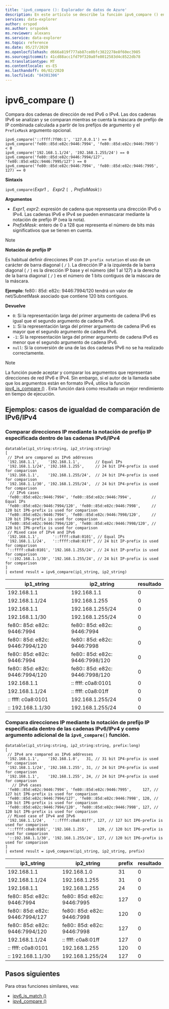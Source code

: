 ```yaml
---
title: 'ipv6_compare (): Explorador de datos de Azure'
description: En este artículo se describe la función ipv6_compare () en Azure Explorador de datos.
services: data-explorer
author: orspod
ms.author: orspodek
ms.reviewer: alexans
ms.service: data-explorer
ms.topic: reference
ms.date: 05/27/2020
ms.openlocfilehash: d666a819f777ab87ce0bfc3822278e8f60ec3985
ms.sourcegitcommit: 41cd88acc1fd79f320a8fe8012583d4c8522db78
ms.translationtype: MT
ms.contentlocale: es-ES
ms.lasthandoff: 06/02/2020
ms.locfileid: "84301306"
---
```

# <a name="ipv6_compare"></a>ipv6_compare ()

Compara dos cadenas de dirección de red IPv6 o IPv4. Las dos cadenas IPv6 se analizan y se comparan mientras se cuenta la máscara de prefijo de IP combinada calculada a partir de los prefijos de argumento y el `PrefixMask` argumento opcional.

```kusto
ipv6_compare('::ffff:7f00:1', '127.0.0.1') == 0
ipv6_compare('fe80::85d:e82c:9446:7994', 'fe80::85d:e82c:9446:7995')  < 0
ipv6_compare('192.168.1.1/24', '192.168.1.255/24') == 0
ipv6_compare('fe80::85d:e82c:9446:7994/127', 'fe80::85d:e82c:9446:7995/127') == 0
ipv6_compare('fe80::85d:e82c:9446:7994', 'fe80::85d:e82c:9446:7995', 127) == 0
```

**Sintaxis**

`ipv6_compare(`*Expr1* `, ` *Expr2* `[ ,` *PrefixMask*`])`

**Argumentos**

* *Expr1*, *expr2*: expresión de cadena que representa una dirección IPv6 o IPv4. Las cadenas IPv6 e IPv4 se pueden enmascarar mediante la notación de prefijo IP (vea la nota).
* *PrefixMask*: entero de 0 a 128 que representa el número de bits más significativos que se tienen en cuenta.

> [!Note] 
>**Notación de prefijo IP**
> 
>Es habitual definir direcciones IP con `IP-prefix notation` el uso de un carácter de barra diagonal ( `/` ).
>La dirección IP a la izquierda de la barra diagonal ( `/` ) es la dirección IP base y el número (del 1 al 127) a la derecha de la barra diagonal ( `/` ) es el número de 1 bits contiguos de la máscara de la máscara. 
>
> **Ejemplo**: fe80:: 85d: e82c: 9446:7994/120 tendrá un valor de net/SubnetMask asociado que contiene 120 bits contiguos.

**Devuelve**

* `0`: Si la representación larga del primer argumento de cadena IPv6 es igual que el segundo argumento de cadena IPv6.
* `1`: Si la representación larga del primer argumento de cadena IPv6 es mayor que el segundo argumento de cadena IPv6.
* `-1`: Si la representación larga del primer argumento de cadena IPv6 es menor que el segundo argumento de cadena IPv6.
* `null`: Si la conversión de una de las dos cadenas IPv6 no se ha realizado correctamente.

> [!Note]
> La función puede aceptar y comparar los argumentos que representan direcciones de red IPv6 e IPv4. Sin embargo, si el autor de la llamada sabe que los argumentos están en formato IPv4, utilice la función [ipv4_is_compare ()](./ipv4-comparefunction.md) . Esta función dará como resultado un mejor rendimiento en tiempo de ejecución.

## <a name="examples-ipv6ipv4-comparison-equality-cases"></a>Ejemplos: casos de igualdad de comparación de IPv6/IPv4

### <a name="compare-ips-using-the-ip-prefix-notation-specified-inside-the-ipv6ipv4-strings"></a>Comparar direcciones IP mediante la notación de prefijo IP especificada dentro de las cadenas IPv6/IPv4

<!-- csl: https://help.kusto.windows.net/Samples -->
```kusto
datatable(ip1_string:string, ip2_string:string)
[
 // IPv4 are compared as IPv6 addresses
 '192.168.1.1',    '192.168.1.1',       // Equal IPs
 '192.168.1.1/24', '192.168.1.255',     // 24 bit IP4-prefix is used for comparison
 '192.168.1.1',    '192.168.1.255/24',  // 24 bit IP4-prefix is used for comparison
 '192.168.1.1/30', '192.168.1.255/24',  // 24 bit IP4-prefix is used for comparison
  // IPv6 cases
 'fe80::85d:e82c:9446:7994', 'fe80::85d:e82c:9446:7994',         // Equal IPs
 'fe80::85d:e82c:9446:7994/120', 'fe80::85d:e82c:9446:7998',     // 120 bit IP6-prefix is used for comparison
 'fe80::85d:e82c:9446:7994', 'fe80::85d:e82c:9446:7998/120',     // 120 bit IP6-prefix is used for comparison
 'fe80::85d:e82c:9446:7994/120', 'fe80::85d:e82c:9446:7998/120', // 120 bit IP6-prefix is used for comparison
 // Mixed case of IPv4 and IPv6
 '192.168.1.1',      '::ffff:c0a8:0101', // Equal IPs
 '192.168.1.1/24',   '::ffff:c0a8:01ff', // 24 bit IP-prefix is used for comparison
 '::ffff:c0a8:0101', '192.168.1.255/24', // 24 bit IP-prefix is used for comparison
 '::192.168.1.1/30', '192.168.1.255/24', // 24 bit IP-prefix is used for comparison
]
| extend result = ipv6_compare(ip1_string, ip2_string)
```

|ip1_string|ip2_string|resultado|
|---|---|---|
|192.168.1.1|192.168.1.1|0|
|192.168.1.1/24|192.168.1.255|0|
|192.168.1.1|192.168.1.255/24|0|
|192.168.1.1/30|192.168.1.255/24|0|
|fe80:: 85d: e82c: 9446:7994|fe80:: 85d: e82c: 9446:7994|0|
|fe80:: 85d: e82c: 9446:7994/120|fe80:: 85d: e82c: 9446:7998|0|
|fe80:: 85d: e82c: 9446:7994|fe80:: 85d: e82c: 9446:7998/120|0|
|fe80:: 85d: e82c: 9446:7994/120|fe80:: 85d: e82c: 9446:7998/120|0|
|192.168.1.1|:: ffff: c0a8:0101|0|
|192.168.1.1/24|:: ffff: c0a8:01ff|0|
|:: ffff: c0a8:0101|192.168.1.255/24|0|
|:: 192.168.1.1/30|192.168.1.255/24|0|

### <a name="compare-ips-using-ip-prefix-notation-specified-inside-the-ipv6ipv4-strings-and-as-additional-argument-of-the-ipv6_compare-function"></a>Compara direcciones IP mediante la notación de prefijo IP especificada dentro de las cadenas IPv6/IPv4 y como argumento adicional de la `ipv6_compare()` función.

<!-- csl: https://help.kusto.windows.net/Samples -->
```kusto
datatable(ip1_string:string, ip2_string:string, prefix:long)
[
 // IPv4 are compared as IPv6 addresses 
 '192.168.1.1',    '192.168.1.0',   31, // 31 bit IP4-prefix is used for comparison
 '192.168.1.1/24', '192.168.1.255', 31, // 24 bit IP4-prefix is used for comparison
 '192.168.1.1',    '192.168.1.255', 24, // 24 bit IP4-prefix is used for comparison
   // IPv6 cases
 'fe80::85d:e82c:9446:7994', 'fe80::85d:e82c:9446:7995',     127, // 127 bit IP6-prefix is used for comparison
 'fe80::85d:e82c:9446:7994/127', 'fe80::85d:e82c:9446:7998', 120, // 120 bit IP6-prefix is used for comparison
 'fe80::85d:e82c:9446:7994/120', 'fe80::85d:e82c:9446:7998', 127, // 120 bit IP6-prefix is used for comparison
 // Mixed case of IPv4 and IPv6
 '192.168.1.1/24',   '::ffff:c0a8:01ff', 127, // 127 bit IP6-prefix is used for comparison
 '::ffff:c0a8:0101', '192.168.1.255',    120, // 120 bit IP6-prefix is used for comparison
 '::192.168.1.1/30', '192.168.1.255/24', 127, // 120 bit IP6-prefix is used for comparison
]
| extend result = ipv6_compare(ip1_string, ip2_string, prefix)
```

|ip1_string|ip2_string|prefix|resultado|
|---|---|---|---|
|192.168.1.1|192.168.1.0|31|0|
|192.168.1.1/24|192.168.1.255|31|0|
|192.168.1.1|192.168.1.255|24|0|
|fe80:: 85d: e82c: 9446:7994|fe80:: 85d: e82c: 9446:7995|127|0|
|fe80:: 85d: e82c: 9446:7994/127|fe80:: 85d: e82c: 9446:7998|120|0|
|fe80:: 85d: e82c: 9446:7994/120|fe80:: 85d: e82c: 9446:7998|127|0|
|192.168.1.1/24|:: ffff: c0a8:01ff|127|0|
|:: ffff: c0a8:0101|192.168.1.255|120|0|
|:: 192.168.1.1/30|192.168.1.255/24|127|0|

## <a name="next-steps"></a>Pasos siguientes

Para otras funciones similares, vea:

* [ipv6_is_match ()](ipv6-is-matchfunction.md)
* [ipv4_compare ()](ipv4-comparefunction.md)

